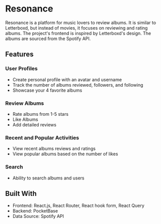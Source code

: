 # Resonance 

Resonance is a platform for music lovers to review albums. It is similar to Letterboxd, but instead of movies, it focuses on reviewing and rating albums. 
The project's frontend is inspired by Letterboxd's design. The albums are sourced from the Spotify API.

## Features
### User Profiles
- Create personal profile with an avatar and username
- Track the number of albums reviewed, followers, and following
- Showcase your 4 favorite albums
### Review Albums
- Rate albums from 1-5 stars
- Like Albums
- Add detailed reviews 
### Recent and Popular Activities
- View recent albums reviews and ratings
- View popular albums based on the number of likes
### Search
- Ability to search albums and users

## Built With
- Frontend: React.js, React Router, React hook form, React Query 
- Backend: PocketBase
- Data Source: Spotify API